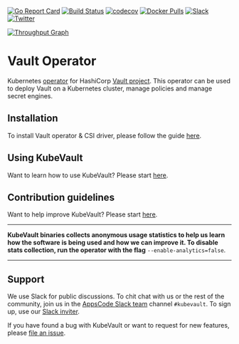 [![Go Report Card](https://goreportcard.com/badge/github.com/kubevault/operator)](https://goreportcard.com/report/github.com/kubevault/operator)
[![Build Status](https://travis-ci.org/kubevault/operator.svg?branch=master)](https://travis-ci.org/kubevault/operator)
[![codecov](https://codecov.io/gh/kubevault/operator/branch/master/graph/badge.svg)](https://codecov.io/gh/kubevault/operator)
[![Docker Pulls](https://img.shields.io/docker/pulls/kubevault/vault-operator.svg)](https://hub.docker.com/r/kubevault/vault-operator/)
[![Slack](https://slack.appscode.com/badge.svg)](https://slack.appscode.com)
[![Twitter](https://img.shields.io/twitter/follow/kubevault.svg?style=social&logo=twitter&label=Follow)](https://twitter.com/intent/follow?screen_name=KubeVault)

[![Throughput Graph](https://graphs.waffle.io/kubevault/project/throughput.svg)](https://waffle.io/kubevault/project/metrics/throughput)

# Vault Operator

Kubernetes [operator](https://coreos.com/blog/introducing-operators.html) for HashiCorp [Vault project](https://www.vaultproject.io/). This operator can be used to deploy Vault on a Kubernetes cluster, manage policies and manage secret engines.

## Installation
To install Vault operator & CSI driver, please follow the guide [here](https://github.com/kubevault/docs/blob/master/docs/setup/install.md).

## Using KubeVault
Want to learn how to use KubeVault? Please start [here](https://github.com/kubevault/docs/blob/master/docs/guides/README.md).

## Contribution guidelines
Want to help improve KubeVault? Please start [here](https://github.com/kubevault/docs/blob/master/docs/CONTRIBUTING.md).

---

**KubeVault binaries collects anonymous usage statistics to help us learn how the software is being used and how we can improve it. To disable stats collection, run the operator with the flag** `--enable-analytics=false`.

---

## Support
We use Slack for public discussions. To chit chat with us or the rest of the community, join us in the [AppsCode Slack team](https://appscode.slack.com/messages/kubevault/) channel `#kubevault`. To sign up, use our [Slack inviter](https://slack.appscode.com/).

If you have found a bug with KubeVault or want to request for new features, please [file an issue](https://github.com/kubevault/project/issues/new).
